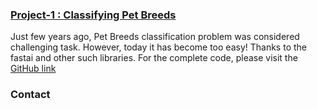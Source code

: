 ### [Project-1 : Classifying Pet Breeds](https://github.com/Adeelzafar/My-Version-of-Fastai-Course/blob/main/PET_Breed_Prediction.ipynb)
Just few years ago, Pet Breeds classification problem was considered challenging task. However, today it has become too easy! Thanks to the fastai and other such libraries. For the complete code, please visit the [GitHub link](https://github.com/Adeelzafar/My-Version-of-Fastai-Course/blob/main/PET_Breed_Prediction.ipynb)

[](https://github.com/Adeelzafar/Adeel-Project-Portfolio/blob/main/images/image1.png)

### Contact

